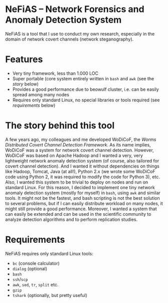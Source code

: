 # NeFiAS – Network Forensics and Anomaly Detection System

NeFiAS is a tool that I use to conduct my own research, especially in the domain of network covert channels (network steganography).

# Features

- Very tiny framework, less than 1.000 LOC
- Super portable (core system entirely written in `bash` and `awk` (see the *story* below)
- Provides a good performance due to beowulf cluster, i.e. can be easily spread among many nodes
- Requires only standard Linux, no special libraries or tools required (see *requirements* below)

# The story behind this tool

A few years ago, my colleagues and me developed WoDiCoF, the *Worms Distributed Covert Channel Detection Framework*. As its name implies, WoDiCoF was a system for network covert channel detection. However, WoDiCoF was based on Apache Hadoop and I wanted a very, very lightweight network anomaly detection system (of course, also tailored for covert channel detection). And I wanted it without dependencies on things like Hadoop, Tomcat, Java (at all!), Python 2.x (we wrote some WoDiCoF code using Python 2, it was required to modify the code for Python 3), etc. Also, I wanted this system to be trivial to deploy on nodes and run on standard Linux. For this reason, I decided to implement one tiny network anomaly detection system (mostly for myself) in `bash`, using `awk` and similar tools. It might not be the fastest, and bash scripting is not the best solution to several problems, but if I can easily distribute workload on many nodes, it might still provide a good performance. Moreover, I wanted a system that can easily be extended and can be used in the scientific community to analyze detection algorithms and to perform replication studies.

# Requirements

NeFiAS requires only standard Linux tools:

- `bc` (console calculator)
- `dialog` (optional)
- `bash`
- `ssh`/`scp`
- `awk`, `sed`, `tr`, `split` etc.
- `gzip`
- `tshark` (optionally, but pretty useful)

